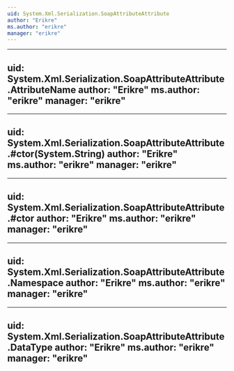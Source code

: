 ```yaml
---
uid: System.Xml.Serialization.SoapAttributeAttribute
author: "Erikre"
ms.author: "erikre"
manager: "erikre"
---
```


---
uid: System.Xml.Serialization.SoapAttributeAttribute.AttributeName
author: "Erikre"
ms.author: "erikre"
manager: "erikre"
---

---
uid: System.Xml.Serialization.SoapAttributeAttribute.#ctor(System.String)
author: "Erikre"
ms.author: "erikre"
manager: "erikre"
---

---
uid: System.Xml.Serialization.SoapAttributeAttribute.#ctor
author: "Erikre"
ms.author: "erikre"
manager: "erikre"
---

---
uid: System.Xml.Serialization.SoapAttributeAttribute.Namespace
author: "Erikre"
ms.author: "erikre"
manager: "erikre"
---

---
uid: System.Xml.Serialization.SoapAttributeAttribute.DataType
author: "Erikre"
ms.author: "erikre"
manager: "erikre"
---

